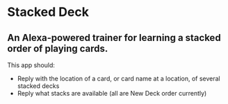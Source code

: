 # Stacked Deck
## An Alexa-powered trainer for learning a stacked order of playing cards.

This app should:
* Reply with the location of a card, or card name at a location, of several stacked decks
* Reply what stacks are available (all are New Deck order currently)
